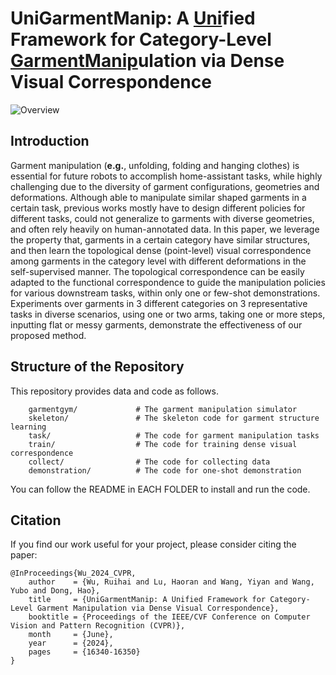 # UniGarmentManip: A <u>**Uni**</u>fied Framework for Category-Level <u>**GarmentManip**</u>ulation via Dense Visual Correspondence

![Overview](./image/teaser.png)

## Introduction
Garment manipulation (**e.g.**, unfolding, folding and hanging clothes) is essential for future robots to accomplish home-assistant tasks, while highly challenging due to the diversity of garment configurations, geometries and deformations.
Although able to manipulate similar shaped garments in a certain task,
previous works mostly have to design different policies for different tasks, could not generalize to garments with diverse geometries, and often rely heavily on human-annotated data.
In this paper, we leverage the property that,
garments in a certain category have similar structures,
and then learn the topological dense (point-level) visual correspondence among garments in the category level with different deformations in the self-supervised manner. 
The topological correspondence can be easily adapted to the functional correspondence to guide the manipulation policies for various downstream tasks,
within only one or few-shot demonstrations.  
Experiments over garments in 3 different categories on 3 representative tasks in diverse scenarios, 
using one or two arms, 
taking one or more steps,  
inputting flat or messy garments,
demonstrate the effectiveness of our proposed method.

## Structure of the Repository
This repository provides data and code as follows.
```
    garmentgym/             # The garment manipulation simulator
    skeleton/               # The skeleton code for garment structure learning
    task/                   # The code for garment manipulation tasks
    train/                  # The code for training dense visual correspondence
    collect/                # The code for collecting data
    demonstration/          # The code for one-shot demonstration
```
You can follow the README in EACH FOLDER to install and run the code.

## Citation
If you find our work useful for your project, please consider citing the paper:
```
@InProceedings{Wu_2024_CVPR,
    author    = {Wu, Ruihai and Lu, Haoran and Wang, Yiyan and Wang, Yubo and Dong, Hao},
    title     = {UniGarmentManip: A Unified Framework for Category-Level Garment Manipulation via Dense Visual Correspondence},
    booktitle = {Proceedings of the IEEE/CVF Conference on Computer Vision and Pattern Recognition (CVPR)},
    month     = {June},
    year      = {2024},
    pages     = {16340-16350}
}
```
